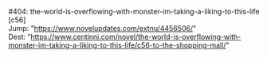 #404: the-world-is-overflowing-with-monster-im-taking-a-liking-to-this-life [c56] <br/>
Jump: "https://www.novelupdates.com/extnu/4456506/" <br/>
Dest: "https://www.centinni.com/novel/the-world-is-overflowing-with-monster-im-taking-a-liking-to-this-life/c56-to-the-shopping-mall/"